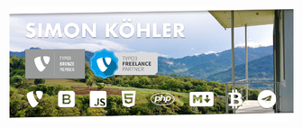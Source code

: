 <img src="https://github.com/koehlersimon/koehlersimon/blob/master/github-header.png" alt="Header Image Simon Köhler">
